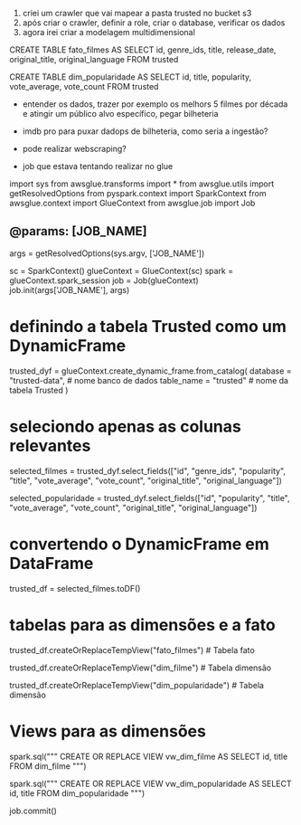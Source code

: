 1. criei um crawler que vai mapear a pasta trusted no bucket s3
2. após criar o crawler, definir a role, criar o database, verificar os dados
3. agora irei criar a modelagem multidimensional


CREATE TABLE fato_filmes AS
SELECT
    id,
    genre_ids,
    title,
    release_date,
    original_title,
    original_language
FROM trusted


CREATE TABLE dim_popularidade AS
SELECT
    id,
    title,
    popularity,
    vote_average,
    vote_count
FROM trusted



- entender os dados, trazer  por exemplo os melhors 5 filmes por década e atingir um público alvo específico, pegar bilheteria

- imdb pro para puxar dadops de bilheteria, como seria a ingestão?

- pode realizar webscraping?


- job que estava tentando realizar no glue
  
import sys
from awsglue.transforms import *
from awsglue.utils import getResolvedOptions
from pyspark.context import SparkContext
from awsglue.context import GlueContext
from awsglue.job import Job

## @params: [JOB_NAME]

args = getResolvedOptions(sys.argv, ['JOB_NAME'])

sc = SparkContext()
glueContext = GlueContext(sc)
spark = glueContext.spark_session
job = Job(glueContext)
job.init(args['JOB_NAME'], args)

# definindo a tabela Trusted como um DynamicFrame

trusted_dyf = glueContext.create_dynamic_frame.from_catalog(
    database = "trusted-data",  # nome banco de dados
    table_name = "trusted"  # nome da tabela Trusted
)



# seleciondo apenas as colunas relevantes

selected_filmes = trusted_dyf.select_fields(["id", "genre_ids", "popularity", "title", "vote_average", "vote_count", "original_title", "original_language"])

selected_popularidade = trusted_dyf.select_fields(["id", "popularity", "title", "vote_average", "vote_count", "original_title", "original_language"])

# convertendo o DynamicFrame em DataFrame

trusted_df = selected_filmes.toDF()

# tabelas para as dimensões e a fato

trusted_df.createOrReplaceTempView("fato_filmes")  # Tabela fato

trusted_df.createOrReplaceTempView("dim_filme")  # Tabela dimensão

trusted_df.createOrReplaceTempView("dim_popularidade")  # Tabela dimensão

# Views para as dimensões

spark.sql("""
    CREATE OR REPLACE VIEW vw_dim_filme AS
    SELECT id, title
    FROM dim_filme
""")

spark.sql("""
    CREATE OR REPLACE VIEW vw_dim_popularidade AS
    SELECT id, title
    FROM dim_popularidade
""")

job.commit()